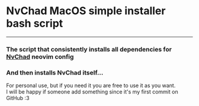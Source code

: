 # NvChad MacOS simple installer bash script
---

### The script that consistently installs all dependencies for [NvChad](https://nvchad.com) neovim config
### And then installs NvChad itself...

For personal use, but if you need it you are free to use it as you want.  
I will be happy if someone add something since it's my first commit on GitHub :3 
